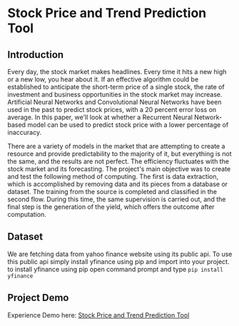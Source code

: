 # Stock Price and Trend Prediction Tool
## Introduction
Every day, the stock market makes headlines. Every time it hits a new high or a new low, you hear about it. If an effective algorithm could be established to anticipate the short-term price of a single stock, the rate of investment and business opportunities in the stock market may increase.
Artificial Neural Networks and Convolutional Neural Networks have been used in the past to predict stock prices, with a 20 percent error loss on average.
In this paper, we'll look at whether a Recurrent Neural Network-based model can be used to predict stock price with a lower percentage of inaccuracy.

There are a variety of models in the market that are attempting to create a resource and provide predictability to the majority of it, but everything is not the same, and the results are not perfect. The efficiency fluctuates with the stock market and its forecasting.
The project's main objective was to create and test the following method of computing. The first is data extraction, which is accomplished by removing data and its pieces from a database or dataset. The training from the source is completed and classified in the second flow. During this time, the same supervision is carried out, and the final step is the generation of the yield, which offers the outcome after computation.

##  Dataset
We are fetching data from yahoo finance website using its public api.
To use this public api simply install yfinance using pip and import into your project.
to install yfinance using pip open command prompt and type `pip install yfinance`


## Project Demo
Experience Demo here:  [Stock Price and Trend Prediction Tool](https://bit.ly/3rMDC0N "Stock Price and Trend Prediction Tool")

